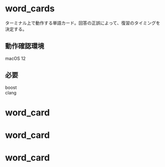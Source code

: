 # word_cards
ターミナル上で動作する単語カード。回答の正誤によって、復習のタイミングを決定する。

## 動作確認環境  
macOS 12  
  
## 必要  
boost  
clang  
# word_card
# word_card
# word_card
